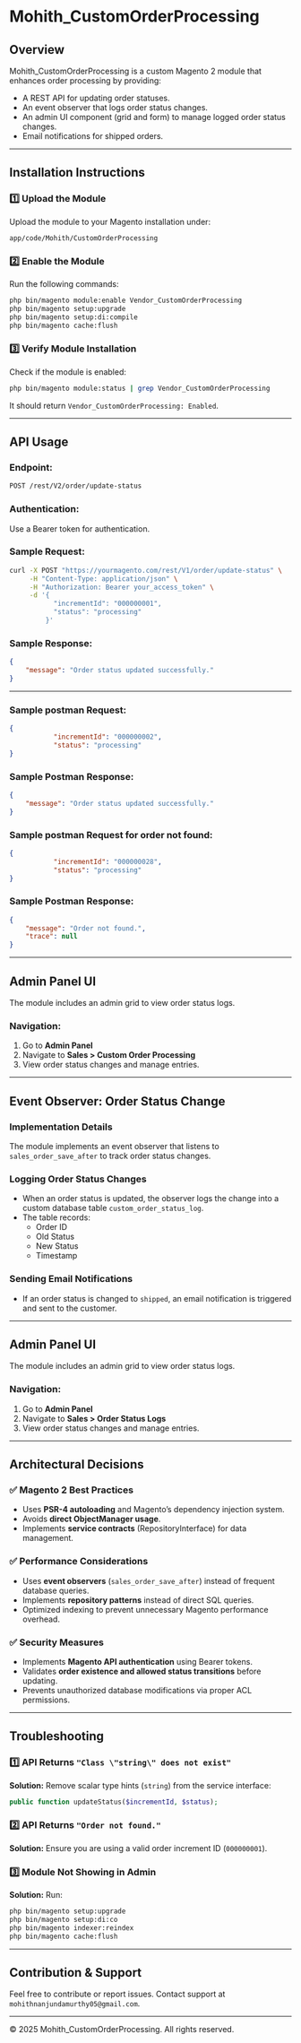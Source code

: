 # Mohith_CustomOrderProcessing

## Overview
Mohith_CustomOrderProcessing is a custom Magento 2 module that enhances order processing by providing:
- A REST API for updating order statuses.
- An event observer that logs order status changes.
- An admin UI component (grid and form) to manage logged order status changes.
- Email notifications for shipped orders.

---

## Installation Instructions

### 1️⃣ Upload the Module
Upload the module to your Magento installation under:
```
app/code/Mohith/CustomOrderProcessing
```

### 2️⃣ Enable the Module
Run the following commands:
```sh
php bin/magento module:enable Vendor_CustomOrderProcessing
php bin/magento setup:upgrade
php bin/magento setup:di:compile
php bin/magento cache:flush
```

### 3️⃣ Verify Module Installation
Check if the module is enabled:
```sh
php bin/magento module:status | grep Vendor_CustomOrderProcessing
```
It should return `Vendor_CustomOrderProcessing: Enabled`.

---

## API Usage

### Endpoint:
```sh
POST /rest/V2/order/update-status
```

### Authentication:
Use a Bearer token for authentication.

### Sample Request:
```sh
curl -X POST "https://yourmagento.com/rest/V1/order/update-status" \
     -H "Content-Type: application/json" \
     -H "Authorization: Bearer your_access_token" \
     -d '{
           "incrementId": "000000001",
           "status": "processing"
         }'
```

### Sample Response:
```json
{
    "message": "Order status updated successfully."
}
```
---

### Sample postman Request:
```json
{
           "incrementId": "000000002",
           "status": "processing"
}
```

### Sample Postman Response:
```json
{
    "message": "Order status updated successfully."
}
```

### Sample postman Request for order not found:
```json
{
           "incrementId": "000000028",
           "status": "processing"
}
```

### Sample Postman Response:
```json
{
    "message": "Order not found.",
    "trace": null
}
```
---

## Admin Panel UI

The module includes an admin grid to view order status logs.

### Navigation:
1. Go to **Admin Panel**
2. Navigate to **Sales > Custom Order Processing**
3. View order status changes and manage entries.

---

## Event Observer: Order Status Change

### Implementation Details
The module implements an event observer that listens to `sales_order_save_after` to track order status changes.

### Logging Order Status Changes
- When an order status is updated, the observer logs the change into a custom database table `custom_order_status_log`.
- The table records:
  - Order ID
  - Old Status
  - New Status
  - Timestamp

### Sending Email Notifications
- If an order status is changed to `shipped`, an email notification is triggered and sent to the customer.

---

## Admin Panel UI

The module includes an admin grid to view order status logs. 

### Navigation:
1. Go to **Admin Panel**
2. Navigate to **Sales > Order Status Logs**
3. View order status changes and manage entries.

---

## Architectural Decisions

### ✅ **Magento 2 Best Practices**
- Uses **PSR-4 autoloading** and Magento’s dependency injection system.
- Avoids **direct ObjectManager usage**.
- Implements **service contracts** (RepositoryInterface) for data management.

### ✅ **Performance Considerations**
- Uses **event observers** (`sales_order_save_after`) instead of frequent database queries.
- Implements **repository patterns** instead of direct SQL queries.
- Optimized indexing to prevent unnecessary Magento performance overhead.

### ✅ **Security Measures**
- Implements **Magento API authentication** using Bearer tokens.
- Validates **order existence and allowed status transitions** before updating.
- Prevents unauthorized database modifications via proper ACL permissions.

---

## Troubleshooting

### 1️⃣ API Returns `"Class \"string\" does not exist"`
**Solution:** Remove scalar type hints (`string`) from the service interface:
```php
public function updateStatus($incrementId, $status);
```

### 2️⃣ API Returns `"Order not found."`
**Solution:** Ensure you are using a valid order increment ID (`000000001`).

### 3️⃣ Module Not Showing in Admin
**Solution:** Run:
```sh
php bin/magento setup:upgrade
php bin/magento setup:di:co
php bin/magento indexer:reindex
php bin/magento cache:flush
```

---

## Contribution & Support
Feel free to contribute or report issues. Contact support at `mohithnanjundamurthy05@gmail.com`.

---

© 2025 Mohith_CustomOrderProcessing. All rights reserved.
